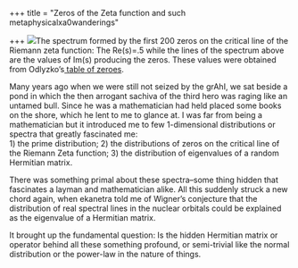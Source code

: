 +++
title = "Zeros of the Zeta function and such metaphysicalxa0wanderings"

+++
[![](https://i2.wp.com/bp3.blogger.com/_ZhvcTTaaD_4/RnIkZk5tW9I/AAAAAAAAAK0/feBY8IcpE0U/s320/First200riemann_zeroes.jpg)](http://bp3.blogger.com/_ZhvcTTaaD_4/RnIkZk5tW9I/AAAAAAAAAK0/feBY8IcpE0U/s1600-h/First200riemann_zeroes.jpg)The
spectrum formed by the first 200 zeros on the critical line of the
Riemann zeta function: The Re(s)=.5 while the lines of the spectrum
above are the values of Im(s) producing the zeros. These values were
obtained from Odlyzko’s[ table of
zeroes](http://www.dtc.umn.edu/%7Eodlyzko/zeta_tables/index.html).

Many years ago when we were still not seized by the grAhI, we sat beside
a pond in which the then arrogant sachiva of the third hero was raging
like an untamed bull. Since he was a mathematician had held placed some
books on the shore, which he lent to me to glance at. I was far from
being a mathematician but it introduced me to few 1-dimensional
distributions or spectra that greatly fascinated me:  
1\) the prime distribution; 2) the distributions of zeros on the
critical line of the Riemann Zeta function; 3) the distribution of
eigenvalues of a random Hermitian matrix.

There was something primal about these spectra–some thing hidden that
fascinates a layman and mathematician alike. All this suddenly struck a
new chord again, when ekanetra told me of Wigner’s conjecture that the
distribution of real spectral lines in the nuclear orbitals could be
explained as the eigenvalue of a Hermitian matrix.

It brought up the fundamental question: Is the hidden Hermitian matrix
or operator behind all these something profound, or semi-trivial like
the normal distribution or the power-law in the nature of things.
